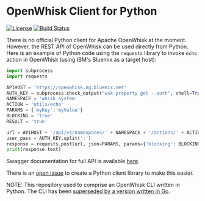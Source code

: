 # OpenWhisk Client for Python

[![License](https://img.shields.io/badge/license-Apache--2.0-blue.svg)](http://www.apache.org/licenses/LICENSE-2.0)
[![Build Status](https://api.travis-ci.org/apache/incubator-openwhisk-client-python.svg?branch=master)](https://api.travis-ci.org/apache/incubator-openwhisk-client-python)

There is no official Python client for Apache OpenWhisk at the moment. However, the REST API of OpenWhisk can be used directly from Python. Here is an example of Python code using the `requests` library to invoke `echo` action in OpenWhisk (using IBM's Bluemix as a target host):

``` python
import subprocess
import requests

APIHOST = 'https://openwhisk.ng.bluemix.net'
AUTH_KEY = subprocess.check_output("wsk property get --auth", shell=True).split()[2]
NAMESPACE = 'whisk.system'
ACTION = 'utils/echo'
PARAMS = {'myKey':'myValue'}
BLOCKING = 'true'
RESULT = 'true'

url = APIHOST + '/api/v1/namespaces/' + NAMESPACE + '/actions/' + ACTION
user_pass = AUTH_KEY.split(':')
response = requests.post(url, json=PARAMS, params={'blocking': BLOCKING, 'result': RESULT}, auth=(user_pass[0], user_pass[1]))
print(response.text)
```
Swagger documentation for full API is available [here](http://petstore.swagger.io/?url=https://raw.githubusercontent.com/apache/incubator-openwhisk/master/core/controller/src/main/resources/apiv1swagger.json).

There is an [open issue](apache/incubator-openwhisk#450) to create a Python client library to make this easier.

NOTE: This repository used to comprise an OpenWhisk CLI written in Python. The CLI has been [superseded by a version written in Go](https://github.com/apache/incubator-openwhisk-cli).
